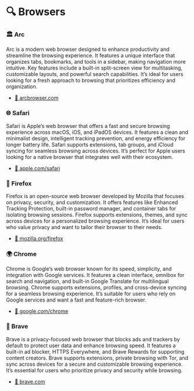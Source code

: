 # 🔍 Browsers

### 🏛️ Arc
Arc is a modern web browser designed to enhance productivity and streamline the browsing experience. It features a unique interface that organizes tabs, bookmarks, and tools in a sidebar, making navigation more intuitive. Key features include a built-in split-screen view for multitasking, customizable layouts, and powerful search capabilities. It’s ideal for users looking for a fresh approach to browsing that prioritizes efficiency and organization.
- [🔗 arcbrowser.com](https://arcbrowser.com/)

### 🌐 Safari
Safari is Apple’s web browser that offers a fast and secure browsing experience across macOS, iOS, and iPadOS devices. It features a clean and minimalist design, intelligent tracking prevention, and energy efficiency for longer battery life. Safari supports extensions, tab groups, and iCloud syncing for seamless browsing across devices. It’s perfect for Apple users looking for a native browser that integrates well with their ecosystem.
- [🔗 apple.com/safari](https://www.apple.com/safari/)

### 🦊 Firefox
Firefox is an open-source web browser developed by Mozilla that focuses on privacy, security, and customization. It offers features like Enhanced Tracking Protection, built-in password manager, and container tabs for isolating browsing sessions. Firefox supports extensions, themes, and sync across devices for a personalized browsing experience. It’s ideal for users who value privacy and want to tailor their browser to their needs.
- [🔗 mozilla.org/firefox](https://www.mozilla.org/firefox/)

### 🌍 Chrome
Chrome is Google’s web browser known for its speed, simplicity, and integration with Google services. It features a clean interface, omnibox for search and navigation, and built-in Google Translate for multilingual browsing. Chrome supports extensions, profiles, and cross-device syncing for a seamless browsing experience. It’s suitable for users who rely on Google services and want a fast and feature-rich browser.
- [🔗 google.com/chrome](https://www.google.com/chrome/)

### 🦁 Brave
Brave is a privacy-focused web browser that blocks ads and trackers by default to protect user data and enhance browsing speed. It features a built-in ad blocker, HTTPS Everywhere, and Brave Rewards for supporting content creators. Brave supports extensions, private browsing with Tor, and sync across devices for a secure and customizable browsing experience. It’s essential for users who prioritize privacy and security while browsing.
- [🔗 brave.com](https://brave.com/)

